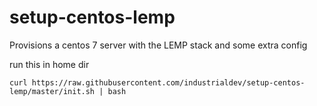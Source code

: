 # setup-centos-lemp
Provisions a centos 7 server with the LEMP stack and some extra config

run this in home dir

`curl https://raw.githubusercontent.com/industrialdev/setup-centos-lemp/master/init.sh | bash`
